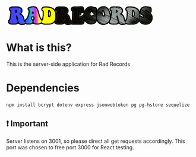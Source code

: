 ![Rad-Records-Beta-Logo](https://github.com/Marisa588/ArtisanClient/blob/main/Random%20Assets/radrecords_v0.1_small.png)

# What is this?
This is the server-side application for Rad Records

# Dependencies
`npm install bcrypt dotenv express jsonwebtoken pg pg-hstore sequelize`

## ❗ Important
Server listens on 3001, so please direct all get requests accordingly. This port was chosen to free port 3000 for React testing.
